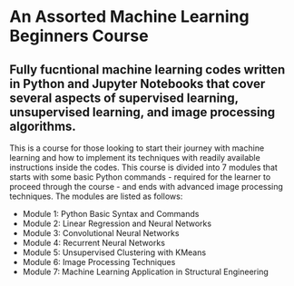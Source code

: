 # An Assorted Machine Learning Beginners Course

## Fully fucntional machine learning codes written in Python and Jupyter Notebooks that cover several aspects of supervised learning, unsupervised learning, and image processing algorithms.

This is a course for those looking to start their journey with machine learning and how to implement its techniques with readily available instructions inside the codes. This course is divided into 7 modules that starts with some basic Python commands - required for the learner to proceed through the course - and ends with advanced image processing techniques. The modules are listed as follows:

* Module 1: Python Basic Syntax and Commands
* Module 2: Linear Regression and Neural Networks
* Module 3: Convolutional Neural Networks
* Module 4: Recurrent Neural Networks
* Module 5: Unsupervised Clustering with KMeans
* Module 6: Image Processing Techniques 
* Module 7: Machine Learning Application in Structural Engineering 

